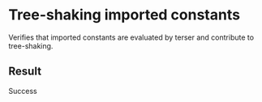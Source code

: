 # Tree-shaking imported constants

Verifies that imported constants are evaluated by terser and contribute to tree-shaking.

## Result

Success
